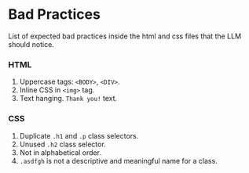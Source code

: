 # Bad Practices

List of expected bad practices inside the html and css files that the LLM should notice.

### HTML

1. Uppercase tags: `<BODY>`, `<DIV>`.
2. Inline CSS in `<img>` tag.
3. Text hanging. `Thank you!` text.

### CSS

1. Duplicate `.h1` and `.p` class selectors.
2. Unused `.h2` class selector.
3. Not in alphabetical order.
4. `.asdfgh` is not a descriptive and meaningful name for a class.
